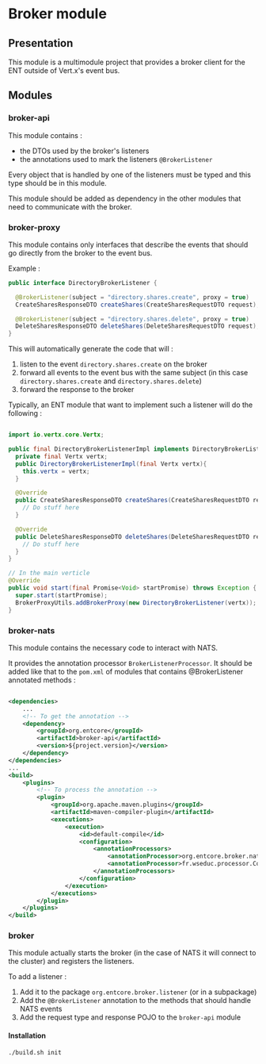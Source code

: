 # Broker module

## Presentation

This module is a multimodule project that provides a broker client for the ENT outside of Vert.x's event bus.

## Modules

### broker-api

This module contains :
- the DTOs used by the broker's listeners
- the annotations used to mark the listeners `@BrokerListener`

Every object that is handled by one of the listeners must be typed and this type should be in this module.

This module should be added as dependency in the other modules that need to communicate with the broker.

### broker-proxy

This module contains only interfaces that describe the events that should go directly from the broker to the event bus.

Example :

```java
public interface DirectoryBrokerListener {

  @BrokerListener(subject = "directory.shares.create", proxy = true)
  CreateSharesResponseDTO createShares(CreateSharesRequestDTO request);

  @BrokerListener(subject = "directory.shares.delete", proxy = true)
  DeleteSharesResponseDTO deleteShares(DeleteSharesRequestDTO request);
}
```

This will automatically generate the code that will :
1. listen to the event `directory.shares.create` on the broker
2. forward all events to the event bus with the same subject (in this case `directory.shares.create` and `directory.shares.delete`)
3. forward the response to the broker

Typically, an ENT module that want to implement such a listener will do the following :

```java

import io.vertx.core.Vertx;

public final DirectoryBrokerListenerImpl implements DirectoryBrokerListener {
  private final Vertx vertx;
  public DirectoryBrokerListenerImpl(final Vertx vertx){
    this.vertx = vertx;
  }

  @Override
  public CreateSharesResponseDTO createShares(CreateSharesRequestDTO request) {
    // Do stuff here
  }

  @Override
  public DeleteSharesResponseDTO deleteShares(DeleteSharesRequestDTO request) {
    // Do stuff here
  }
}

// In the main verticle
@Override
public void start(final Promise<Void> startPromise) throws Exception {
  super.start(startPromise);
  BrokerProxyUtils.addBrokerProxy(new DirectoryBrokerListener(vertx));
}
```

### broker-nats

This module contains the necessary code to interact with NATS.

It provides the annotation processor `BrokerListenerProcessor`.
It should be added like that to the `pom.xml` of modules that contains @BrokerListener annotated methods :

```xml

<dependencies>
    ...
    <!-- To get the annotation -->
    <dependency>
        <groupId>org.entcore</groupId>
        <artifactId>broker-api</artifactId>
        <version>${project.version}</version>
    </dependency>
</dependencies>
...
<build>
    <plugins>
        <!-- To process the annotation -->
        <plugin>
            <groupId>org.apache.maven.plugins</groupId>
            <artifactId>maven-compiler-plugin</artifactId>
            <executions>
                <execution>
                    <id>default-compile</id>
                    <configuration>
                        <annotationProcessors>
                            <annotationProcessor>org.entcore.broker.nats.BrokerListenerProcessor</annotationProcessor>
                            <annotationProcessor>fr.wseduc.processor.ControllerAnnotationProcessor</annotationProcessor>
                        </annotationProcessors>
                    </configuration>
                </execution>
            </executions>
        </plugin>
    </plugins>
</build>
```
### broker

This module actually starts the broker (in the case of NATS it will connect to the cluster) and registers the listeners.

To add a listener :
1. Add it to the package `org.entcore.broker.listener` (or in a subpackage)
2. Add the `@BrokerListener` annotation to the methods that should handle NATS events
3. Add the request type and response POJO to the `broker-api` module

#### Installation

```shell
./build.sh init
```



